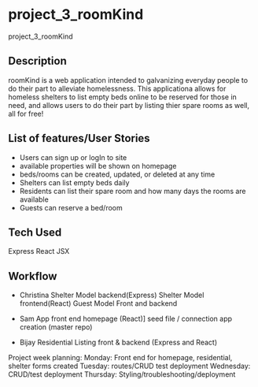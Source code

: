 # project_3_roomKind

project_3_roomKind

## Description

roomKind is a web application intended to galvanizing everyday people to do their part to alleviate homelessness. This applicationa allows for homeless shelters to list empty beds online to be reserved for those in need, and allows users to do their part by listing thier spare rooms as well, all for free!

## List of features/User Stories

- Users can sign up or logIn to site
- available properties will be shown on homepage
- beds/rooms can be created, updated, or deleted at any time
- Shelters can list empty beds daily
- Residents can list their spare room
  and how many days the rooms are available
- Guests can reserve a bed/room

## Tech Used

Express
React
JSX

## Workflow

- Christina
  Shelter Model backend(Express)
  Shelter Model frontend(React)
  Guest Model Front and backend

- Sam
  App front end homepage (React)]
  seed file / connection
  app creation (master repo)

- Bijay
  Residential Listing front & backend (Express and React)

Project week planning:
Monday: Front end for homepage, residential, shelter forms created
Tuesday: routes/CRUD test deployment
Wednesday: CRUD/test deployment
Thursday: Styling/troubleshooting/deployment
